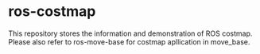 # ros-costmap
This repository stores the information and demonstration of ROS costmap. Please also refer to ros-move-base for costmap apllication in move_base.
